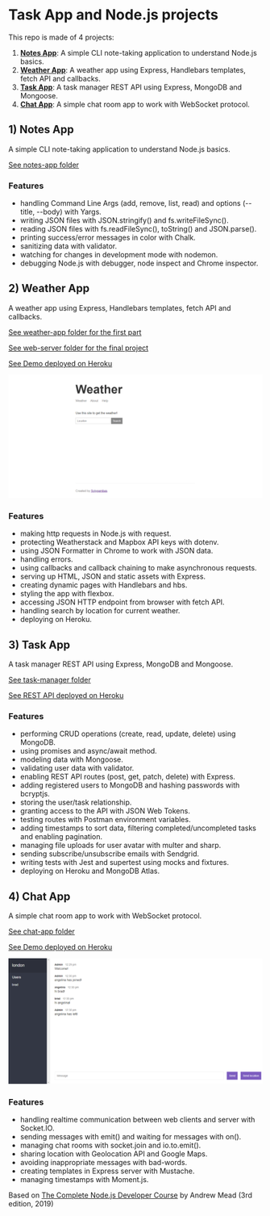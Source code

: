 # Task App and Node.js projects

This repo is made of 4 projects:

1. [**Notes App**](#notes-app): A simple CLI note-taking application to understand Node.js basics.
2. [**Weather App**](#weather-app): A weather app using Express, Handlebars templates, fetch API and callbacks.
3. [**Task App**](#task-app): A task manager REST API using Express, MongoDB and Mongoose.
4. [**Chat App**](#chat-app): A simple chat room app to work with WebSocket protocol.

## <a name="notes-app"></a>1) Notes App

A simple CLI note-taking application to understand Node.js basics.

[See notes-app folder](https://github.com/solygambas/node-task-manager-rest-api/tree/master/notes-app)

### Features

- handling Command Line Args (add, remove, list, read) and options (--title, --body) with Yargs.
- writing JSON files with JSON.stringify() and fs.writeFileSync().
- reading JSON files with fs.readFileSync(), toString() and JSON.parse().
- printing success/error messages in color with Chalk.
- sanitizing data with validator.
- watching for changes in development mode with nodemon.
- debugging Node.js with debugger, node inspect and Chrome inspector.

## <a name="weather-app"></a>2) Weather App

A weather app using Express, Handlebars templates, fetch API and callbacks.

[See weather-app folder for the first part](https://github.com/solygambas/node-task-manager-rest-api/tree/master/weather-app)

[See web-server folder for the final project](https://github.com/solygambas/node-task-manager-rest-api/tree/master/web-server)

[See Demo deployed on Heroku](https://node-weather-fetch.herokuapp.com/)

<p align="center">
  <a href="https://node-weather-fetch.herokuapp.com/">
    <img src="web-server/screenshot.png" alt="See Demo deployed on Heroku">
  </a>
</p>

### Features

- making http requests in Node.js with request.
- protecting Weatherstack and Mapbox API keys with dotenv.
- using JSON Formatter in Chrome to work with JSON data.
- handling errors.
- using callbacks and callback chaining to make asynchronous requests.
- serving up HTML, JSON and static assets with Express.
- creating dynamic pages with Handlebars and hbs.
- styling the app with flexbox.
- accessing JSON HTTP endpoint from browser with fetch API.
- handling search by location for current weather.
- deploying on Heroku.

## <a name="task-app"></a>3) Task App

A task manager REST API using Express, MongoDB and Mongoose.

[See task-manager folder](https://github.com/solygambas/node-task-manager-rest-api/tree/master/task-manager)

[See REST API deployed on Heroku](https://node-api-restful.herokuapp.com/)

### Features

- performing CRUD operations (create, read, update, delete) using MongoDB.
- using promises and async/await method.
- modeling data with Mongoose.
- validating user data with validator.
- enabling REST API routes (post, get, patch, delete) with Express.
- adding registered users to MongoDB and hashing passwords with bcryptjs.
- storing the user/task relationship.
- granting access to the API with JSON Web Tokens.
- testing routes with Postman environment variables.
- adding timestamps to sort data, filtering completed/uncompleted tasks and enabling pagination.
- managing file uploads for user avatar with multer and sharp.
- sending subscribe/unsubscribe emails with Sendgrid.
- writing tests with Jest and supertest using mocks and fixtures.
- deploying on Heroku and MongoDB Atlas.

## <a name="chat-app"></a>4) Chat App

A simple chat room app to work with WebSocket protocol.

[See chat-app folder](https://github.com/solygambas/node-task-manager-rest-api/tree/master/chat-app)

[See Demo deployed on Heroku](https://node-chat-rooms-app.herokuapp.com/)

<p align="center">
  <a href="https://node-chat-rooms-app.herokuapp.com/">
    <img src="chat-app/screenshot.png" alt="See Demo deployed on Heroku">
  </a>
</p>

### Features

- handling realtime communication between web clients and server with Socket.IO.
- sending messages with emit() and waiting for messages with on().
- managing chat rooms with socket.join and io.to.emit().
- sharing location with Geolocation API and Google Maps.
- avoiding inappropriate messages with bad-words.
- creating templates in Express server with Mustache.
- managing timestamps with Moment.js.

Based on [The Complete Node.js Developer Course](https://www.udemy.com/course/the-complete-nodejs-developer-course-2/) by Andrew Mead (3rd edition, 2019)
